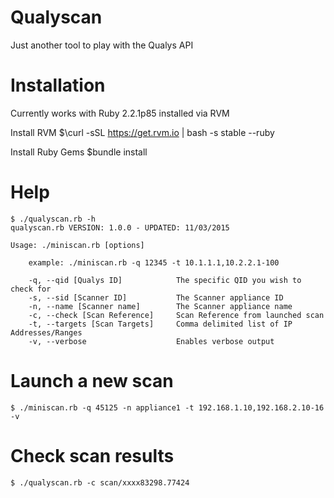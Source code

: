 # Qualyscan
Just another tool to play with the Qualys API

# Installation
Currently works with Ruby 2.2.1p85 installed via RVM

Install RVM
        $\curl -sSL https://get.rvm.io | bash -s stable --ruby

Install Ruby Gems
    $bundle install

# Help
    $ ./qualyscan.rb -h
    qualyscan.rb VERSION: 1.0.0 - UPDATED: 11/03/2015

    Usage: ./miniscan.rb [options]

        example: ./miniscan.rb -q 12345 -t 10.1.1.1,10.2.2.1-100

        -q, --qid [Qualys ID]            The specific QID you wish to check for
        -s, --sid [Scanner ID]           The Scanner appliance ID
        -n, --name [Scanner name]        The Scanner appliance name
        -c, --check [Scan Reference]     Scan Reference from launched scan
        -t, --targets [Scan Targets]     Comma delimited list of IP Addresses/Ranges
        -v, --verbose                    Enables verbose output

# Launch a new scan
    $ ./miniscan.rb -q 45125 -n appliance1 -t 192.168.1.10,192.168.2.10-16 -v

# Check scan results
    $ ./qualyscan.rb -c scan/xxxx83298.77424
